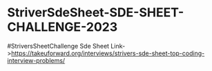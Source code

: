 # StriverSdeSheet-SDE-SHEET-CHALLENGE-2023
#StriversSheetChallenge
Sde Sheet Link->https://takeuforward.org/interviews/strivers-sde-sheet-top-coding-interview-problems/
